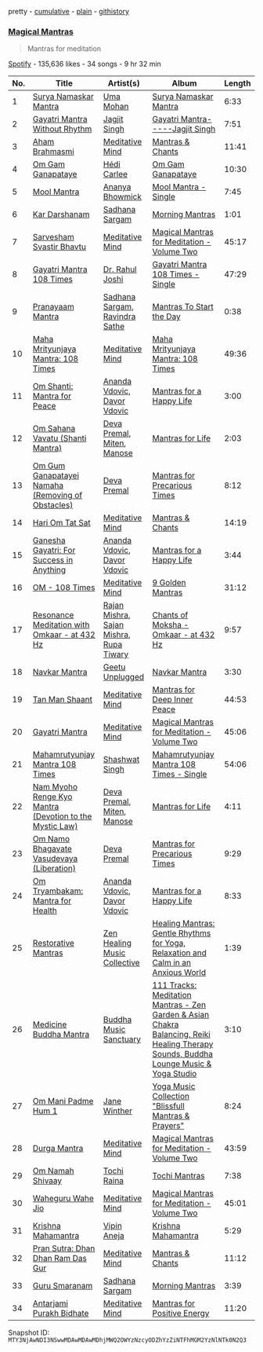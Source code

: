 pretty - [cumulative](/playlists/cumulative/37i9dQZF1DX6o0zIiTnhmq.md) - [plain](/playlists/plain/37i9dQZF1DX6o0zIiTnhmq) - [githistory](https://github.githistory.xyz/mackorone/spotify-playlist-archive/blob/main/playlists/plain/37i9dQZF1DX6o0zIiTnhmq)

### [Magical Mantras](https://open.spotify.com/playlist/37i9dQZF1DX6o0zIiTnhmq)

> Mantras for meditation

[Spotify](https://open.spotify.com/user/spotify) - 135,636 likes - 34 songs - 9 hr 32 min

| No. | Title | Artist(s) | Album | Length |
|---|---|---|---|---|
| 1 | [Surya Namaskar Mantra](https://open.spotify.com/track/7g3Y6bCXY8fLl0rw2XXkmX) | [Uma Mohan](https://open.spotify.com/artist/3IJsrpcwlIt9wYIFISmc4q) | [Surya Namaskar Mantra](https://open.spotify.com/album/0l5SkGFIFwUo01cwaRik4d) | 6:33 |
| 2 | [Gayatri Mantra Without Rhythm](https://open.spotify.com/track/7DF6xE3PU2agEw7pEheTWt) | [Jagjit Singh](https://open.spotify.com/artist/2ijWbN5KykTYiBoVmhzCTU) | [Gayatri Mantra\-\-\-\-\-Jagjit Singh](https://open.spotify.com/album/7yd4gPISELyKBRsdGDoCTg) | 7:51 |
| 3 | [Aham Brahmasmi](https://open.spotify.com/track/3xVv0QfLmeJt8EkSCUim4M) | [Meditative Mind](https://open.spotify.com/artist/1PTLyE54UyxphMo43yaSc7) | [Mantras & Chants](https://open.spotify.com/album/0Yr36b0evAmbg8VQVrdSnN) | 11:41 |
| 4 | [Om Gam Ganapataye](https://open.spotify.com/track/1QI85rkz7xEfSA12pIdvDk) | [Hédi Carlee](https://open.spotify.com/artist/1MhZK1my2DU36E3e1wC6ir) | [Om Gam Ganapataye](https://open.spotify.com/album/2ojL0JmPVeMWS3HSC1zL67) | 10:30 |
| 5 | [Mool Mantra](https://open.spotify.com/track/79n8AuJG3hP5DFCQTiB78h) | [Ananya Bhowmick](https://open.spotify.com/artist/74dv0wmBboWMomobcuanhU) | [Mool Mantra \- Single](https://open.spotify.com/album/4Fdr2MRs9AJNLBittLnyYW) | 7:45 |
| 6 | [Kar Darshanam](https://open.spotify.com/track/46Uvk0oU8R4iQSM8OMCdVv) | [Sadhana Sargam](https://open.spotify.com/artist/1HGMG8RHvcu1mfdM9MeTek) | [Morning Mantras](https://open.spotify.com/album/7rZWkCmz3Eli2Q9WkOXV0W) | 1:01 |
| 7 | [Sarvesham Svastir Bhavtu](https://open.spotify.com/track/0ttVqRISNySDktBhdJsJZv) | [Meditative Mind](https://open.spotify.com/artist/1PTLyE54UyxphMo43yaSc7) | [Magical Mantras for Meditation \- Volume Two](https://open.spotify.com/album/2SyTtRLOHedCwGOBNiQcU4) | 45:17 |
| 8 | [Gayatri Mantra 108 Times](https://open.spotify.com/track/3ZkrJk4fRxrRmY9vTnPqfb) | [Dr\. Rahul Joshi](https://open.spotify.com/artist/71cFvaV1O8Jb5jzJc86YLr) | [Gayatri Mantra 108 Times \- Single](https://open.spotify.com/album/2ghS5qaKObWNuoXbRgD9LU) | 47:29 |
| 9 | [Pranayaam Mantra](https://open.spotify.com/track/5hOkUTeiG7SDMBWuTy58ez) | [Sadhana Sargam](https://open.spotify.com/artist/1HGMG8RHvcu1mfdM9MeTek), [Ravindra Sathe](https://open.spotify.com/artist/4I5QgST39jQbLzuWTgUKcX) | [Mantras To Start the Day](https://open.spotify.com/album/6x7FhEL7eSa4Ld0kHu24oL) | 0:38 |
| 10 | [Maha Mrityunjaya Mantra: 108 Times](https://open.spotify.com/track/3cplraVhxGkrXNROQD62ko) | [Meditative Mind](https://open.spotify.com/artist/1PTLyE54UyxphMo43yaSc7) | [Maha Mrityunjaya Mantra: 108 Times](https://open.spotify.com/album/7rMORqnjuLaCsTBOtvitUr) | 49:36 |
| 11 | [Om Shanti: Mantra for Peace](https://open.spotify.com/track/0uRzptpVnUqMLvz7ZrhMgP) | [Ananda Vdovic](https://open.spotify.com/artist/0pyLDBws2r1CNSkLJol5tN), [Davor Vdovic](https://open.spotify.com/artist/19dzgXUMohaOgGPT3OzpAJ) | [Mantras for a Happy Life](https://open.spotify.com/album/6zCF7QiMqi8CY8J4qP1a0k) | 3:00 |
| 12 | [Om Sahana Vavatu \(Shanti Mantra\)](https://open.spotify.com/track/0qMsQ5dt3QUgA0iJiNCT5r) | [Deva Premal](https://open.spotify.com/artist/2970BxpdOBQmkMit6i9kVF), [Miten](https://open.spotify.com/artist/4jrXM6oLQfV9L458Luwc3P), [Manose](https://open.spotify.com/artist/4JuGrH8E5Xgddd61nqIViQ) | [Mantras for Life](https://open.spotify.com/album/74COwDRGbAiTH04LbYsYUP) | 2:03 |
| 13 | [Om Gum Ganapatayei Namaha \(Removing of Obstacles\)](https://open.spotify.com/track/6GihlKiR0Q01NCG6UHa1y9) | [Deva Premal](https://open.spotify.com/artist/2970BxpdOBQmkMit6i9kVF) | [Mantras for Precarious Times](https://open.spotify.com/album/1bSEZ4sgMJNKeP2sYyuwnX) | 8:12 |
| 14 | [Hari Om Tat Sat](https://open.spotify.com/track/0xGwFiCoeGKds8btsxwWXs) | [Meditative Mind](https://open.spotify.com/artist/1PTLyE54UyxphMo43yaSc7) | [Mantras & Chants](https://open.spotify.com/album/0Yr36b0evAmbg8VQVrdSnN) | 14:19 |
| 15 | [Ganesha Gayatri: For Success in Anything](https://open.spotify.com/track/2fHWrCwPVLjpJb2ibPFDjr) | [Ananda Vdovic](https://open.spotify.com/artist/0pyLDBws2r1CNSkLJol5tN), [Davor Vdovic](https://open.spotify.com/artist/19dzgXUMohaOgGPT3OzpAJ) | [Mantras for a Happy Life](https://open.spotify.com/album/6zCF7QiMqi8CY8J4qP1a0k) | 3:44 |
| 16 | [OM \- 108 Times](https://open.spotify.com/track/1t5yedcqt2kacFRM8uXMwP) | [Meditative Mind](https://open.spotify.com/artist/1PTLyE54UyxphMo43yaSc7) | [9 Golden Mantras](https://open.spotify.com/album/13IRm41CPRStJifiLLyIw1) | 31:12 |
| 17 | [Resonance Meditation with Omkaar \- at 432 Hz](https://open.spotify.com/track/0MuPr9td6KGDdOSK660vcM) | [Rajan Mishra](https://open.spotify.com/artist/5ctgUVR3rh12mXvFckKVp9), [Sajan Mishra](https://open.spotify.com/artist/4s03GMsBoEBO7LnPhawd9p), [Rupa Tiwary](https://open.spotify.com/artist/6dwI4WlkGItwJ7bwDNeLzm) | [Chants of Moksha \- Omkaar \- at 432 Hz](https://open.spotify.com/album/1qp14fQUPcdOoadYpYZ27s) | 9:57 |
| 18 | [Navkar Mantra](https://open.spotify.com/track/07AfFQCy6XRavj2i9JLijB) | [Geetu Unplugged](https://open.spotify.com/artist/1YlyMSSdwqA3t3goVRqoHK) | [Navkar Mantra](https://open.spotify.com/album/5SxS1qHZUBNPN2rVVAeErq) | 3:30 |
| 19 | [Tan Man Shaant](https://open.spotify.com/track/1YOx9HCFKTmyPgQGNtrioQ) | [Meditative Mind](https://open.spotify.com/artist/1PTLyE54UyxphMo43yaSc7) | [Mantras for Deep Inner Peace](https://open.spotify.com/album/1jugrSJ5ZNJFaeZvki19Z4) | 44:53 |
| 20 | [Gayatri Mantra](https://open.spotify.com/track/1eFNVWquDgTQHAo2lBnztM) | [Meditative Mind](https://open.spotify.com/artist/1PTLyE54UyxphMo43yaSc7) | [Magical Mantras for Meditation \- Volume Two](https://open.spotify.com/album/2SyTtRLOHedCwGOBNiQcU4) | 45:06 |
| 21 | [Mahamrutyunjay Mantra 108 Times](https://open.spotify.com/track/0XQmuCw3Etp4fbK6Q30uSp) | [Shashwat Singh](https://open.spotify.com/artist/6iv4lysB1yHXoZJ2gfqTdh) | [Mahamrutyunjay Mantra 108 Times \- Single](https://open.spotify.com/album/6ZFRGKKeD1Cva1MHBZ7RVw) | 54:06 |
| 22 | [Nam Myoho Renge Kyo Mantra \(Devotion to the Mystic Law\)](https://open.spotify.com/track/4exQWqZNQ4aQzasBj3Dir9) | [Deva Premal](https://open.spotify.com/artist/2970BxpdOBQmkMit6i9kVF), [Miten](https://open.spotify.com/artist/4jrXM6oLQfV9L458Luwc3P), [Manose](https://open.spotify.com/artist/4JuGrH8E5Xgddd61nqIViQ) | [Mantras for Life](https://open.spotify.com/album/74COwDRGbAiTH04LbYsYUP) | 4:11 |
| 23 | [Om Namo Bhagavate Vasudevaya \(Liberation\)](https://open.spotify.com/track/1uzmVgbFP4UsMnTP1RXfQ5) | [Deva Premal](https://open.spotify.com/artist/2970BxpdOBQmkMit6i9kVF) | [Mantras for Precarious Times](https://open.spotify.com/album/1bSEZ4sgMJNKeP2sYyuwnX) | 9:29 |
| 24 | [Om Tryambakam: Mantra for Health](https://open.spotify.com/track/7xHqunPfTTNAsJvBjSzDsH) | [Ananda Vdovic](https://open.spotify.com/artist/0pyLDBws2r1CNSkLJol5tN), [Davor Vdovic](https://open.spotify.com/artist/19dzgXUMohaOgGPT3OzpAJ) | [Mantras for a Happy Life](https://open.spotify.com/album/6zCF7QiMqi8CY8J4qP1a0k) | 8:33 |
| 25 | [Restorative Mantras](https://open.spotify.com/track/6Mp8hiNPzsvsCXxAmmUK2d) | [Zen Healing Music Collective](https://open.spotify.com/artist/40VM3yuQwPc2smHc4vvtok) | [Healing Mantras: Gentle Rhythms for Yoga, Relaxation and Calm in an Anxious World](https://open.spotify.com/album/0OZgLEU0uhjVxIPpNlrIfL) | 1:39 |
| 26 | [Medicine Buddha Mantra](https://open.spotify.com/track/1oZomIXDVknb470AOo66cN) | [Buddha Music Sanctuary](https://open.spotify.com/artist/4FD6Q9i4uAwn5PEwirPyJ3) | [111 Tracks: Meditation Mantras \- Zen Garden & Asian Chakra Balancing, Reiki Healing Therapy Sounds, Buddha Lounge Music & Yoga Studio](https://open.spotify.com/album/4MKhYNmN88Obpo0FvJCYlU) | 3:10 |
| 27 | [Om Mani Padme Hum 1](https://open.spotify.com/track/0Wt0mAqujcgSIP6xEV0rdp) | [Jane Winther](https://open.spotify.com/artist/0PO9NIghm5IGR1uIqCRJ1s) | [Yoga Music Collection "Blissfull Mantras & Prayers"](https://open.spotify.com/album/1bCI6dcUsLfJvIJGWwhv7T) | 8:24 |
| 28 | [Durga Mantra](https://open.spotify.com/track/0gJNEG3bWdslbqGOf8VOWj) | [Meditative Mind](https://open.spotify.com/artist/1PTLyE54UyxphMo43yaSc7) | [Magical Mantras for Meditation \- Volume Two](https://open.spotify.com/album/2SyTtRLOHedCwGOBNiQcU4) | 43:59 |
| 29 | [Om Namah Shivaay](https://open.spotify.com/track/77BUqblYmGr4k7JAdgiLwt) | [Tochi Raina](https://open.spotify.com/artist/5ygCnHgWewvj077g4Zam9Y) | [Tochi Mantras](https://open.spotify.com/album/3v9tIJ3zIyg7fDwRtUfeGF) | 7:38 |
| 30 | [Waheguru Wahe Jio](https://open.spotify.com/track/1ZC1vU3OWjOZqREj9th9eh) | [Meditative Mind](https://open.spotify.com/artist/1PTLyE54UyxphMo43yaSc7) | [Magical Mantras for Meditation \- Volume Two](https://open.spotify.com/album/2SyTtRLOHedCwGOBNiQcU4) | 45:01 |
| 31 | [Krishna Mahamantra](https://open.spotify.com/track/6HaQSjTVMgoP8su4Pe7jOo) | [Vipin Aneja](https://open.spotify.com/artist/019iJ3BZtBNRA4y3ZmbGS1) | [Krishna Mahamantra](https://open.spotify.com/album/1355u11U7qgSL4pRBEVhKF) | 5:29 |
| 32 | [Pran Sutra: Dhan Dhan Ram Das Gur](https://open.spotify.com/track/1zIQf4PoAGoL48ZhUdaye0) | [Meditative Mind](https://open.spotify.com/artist/1PTLyE54UyxphMo43yaSc7) | [Mantras & Chants](https://open.spotify.com/album/0Yr36b0evAmbg8VQVrdSnN) | 11:12 |
| 33 | [Guru Smaranam](https://open.spotify.com/track/6n4Oa9DqN2ZaAGQlJ94WiR) | [Sadhana Sargam](https://open.spotify.com/artist/1HGMG8RHvcu1mfdM9MeTek) | [Morning Mantras](https://open.spotify.com/album/7rZWkCmz3Eli2Q9WkOXV0W) | 3:39 |
| 34 | [Antarjami Purakh Bidhate](https://open.spotify.com/track/6gKNIl2Cv47OKDa9JKwX40) | [Meditative Mind](https://open.spotify.com/artist/1PTLyE54UyxphMo43yaSc7) | [Mantras for Positive Energy](https://open.spotify.com/album/7C97tpyMI6dTlWVAkWXBZ7) | 11:20 |

Snapshot ID: `MTY3NjAwNDI3NSwwMDAwMDAwMDhjMWQ2OWYzNzcyODZhYzZiNTFhMGM2YzNlNTk0N2Q3`
